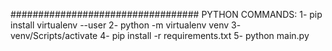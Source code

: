 
##################################
PYTHON COMMANDS:
1- pip install  virtualenv --user
2- python -m  virtualenv venv
3- venv/Scripts/activate
4- pip install -r  requirements.txt 
5- python main.py